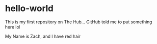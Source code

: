 # hello-world
This is my first repository on The Hub... GitHub told me to put something here lol

My Name is Zach, and I have red hair
